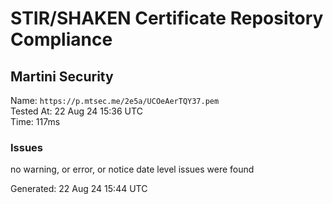 # STIR/SHAKEN Certificate Repository Compliance

## Martini Security

Name: `https://p.mtsec.me/2e5a/UCOeAerTQY37.pem`\
Tested At: 22 Aug 24 15:36 UTC\
Time: 117ms

### Issues

no warning, or error, or notice date level issues were found

Generated: 22 Aug 24 15:44 UTC